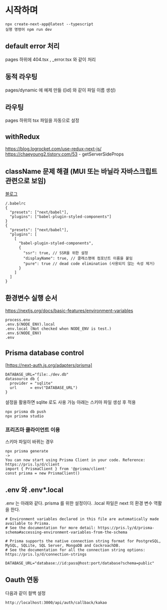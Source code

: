 # 시작하며

```
npx create-next-app@latest --typescript
실행 명령어 npm run dev
```

## default error 처리
pages 하위에 404.tsx , _error.tsx 와 같이 처리

## 동적 라우팅
pages/dynamic 에 예제 만듦 (\[id\] 와 같이 파일 이름 생성)

## 라우팅
pages 하위의 tsx 파일을 자동으로 설정

## withRedux
https://blog.logrocket.com/use-redux-next-js/
https://chaeyoung2.tistory.com/53 - getServerSideProps

## className 문제 해결 (MUI 또는 바닐라 자바스크립트 관련으로 보임)
[블로그](https://tesseractjh.tistory.com/164)
```
/.babelrc 
{
  "presets": ["next/babel"],
  "plugins": ["babel-plugin-styled-components"]
}
{
  "presets": ["next/babel"],
  "plugins": [
    [
      "babel-plugin-styled-components", 
      {
        "ssr": true, // SSR을 위한 설정
        "displayName": true, // 클래스명에 컴포넌트 이름을 붙임
        "pure": true // dead code elimination (사용되지 않는 속성 제거)
      }
    ]
  ]
}
```

## 환경변수 실행 순서 
https://nextjs.org/docs/basic-features/environment-variables
```
process.env
.env.$(NODE_ENV).local
.env.local (Not checked when NODE_ENV is test.)
.env.$(NODE_ENV)
.env
```

## Prisma database control
[https://next-auth.js.org/adapters/prisma]
```
DATABASE_URL="file:./dev.db" 
datasource db {
  provider = "sqlite"
  url      = env("DATABASE_URL")
}
```
설정을 활용하면 sqlite 로도 사용 가능
아래는 스키마 파일 생성 후 적용 
```
npx prisma db push
npx prisma studio
```
### 프리즈마 클라이언트 이용
스키마 파일이 바뀌는 경우
```
npx prisma generate
->
You can now start using Prisma Client in your code. Reference: https://pris.ly/d/client
import { PrismaClient } from '@prisma/client'
const prisma = new PrismaClient()
```


## .env 와 .env*.local
.env 는 아래와 같다. prisma 를 위한 설정이다. .local 파일은 next 의 환경 변수 역활을 한다.
```
# Environment variables declared in this file are automatically made available to Prisma.
# See the documentation for more detail: https://pris.ly/d/prisma-schema#accessing-environment-variables-from-the-schema

# Prisma supports the native connection string format for PostgreSQL, MySQL, SQLite, SQL Server, MongoDB and CockroachDB.
# See the documentation for all the connection string options: https://pris.ly/d/connection-strings

DATABASE_URL="database://id:pass@host:port/database?schema=public"
```

## Oauth 연동
다음과 같이 컬백 설정
```
http://localhost:3000/api/auth/callback/kakao
```